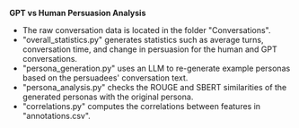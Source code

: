<b>GPT vs Human Persuasion Analysis</b>

- The raw conversation data is located in the folder "Conversations".
- "overall_statistics.py" generates statistics such as average turns, conversation time, and change in persuasion for the human and GPT conversations.
- "persona_generation.py" uses an LLM to re-generate example personas based on the persuadees' conversation text.
- "persona_analysis.py" checks the ROUGE and SBERT similarities of the generated personas with the original persona.
- "correlations.py" computes the correlations between features in "annotations.csv". 
